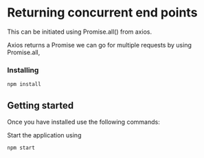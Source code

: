 # Returning concurrent end points

This can be initiated using Promise.all() from axios.

Axios returns a Promise we can go for multiple requests by using Promise.all,


### Installing 

    npm install   

## Getting started

Once you have installed use the following commands:


Start the application using

    npm start
